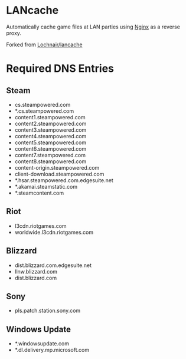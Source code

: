 # LANcache
Automatically cache game files at LAN parties using [Nginx](http://nginx.org/) as a reverse proxy.

Forked from [Lochnair/lancache](https://github.com/Lochnair/lancache)

# Required DNS Entries

## Steam
- cs.steampowered.com
- *.cs.steampowered.com
- content1.steampowered.com
- content2.steampowered.com
- content3.steampowered.com
- content4.steampowered.com
- content5.steampowered.com
- content6.steampowered.com
- content7.steampowered.com
- content8.steampowered.com
- content-origin.steampowered.com
- client-download.steampowered.com
- *.hsar.steampowered.com.edgesuite.net
- *.akamai.steamstatic.com
- *.steamcontent.com

## Riot
- l3cdn.riotgames.com
- worldwide.l3cdn.riotgames.com

## Blizzard
- dist.blizzard.com.edgesuite.net
- llnw.blizzard.com
- dist.blizzard.com

## Sony
- pls.patch.station.sony.com

## Windows Update
- *.windowsupdate.com
- *.dl.delivery.mp.microsoft.com
